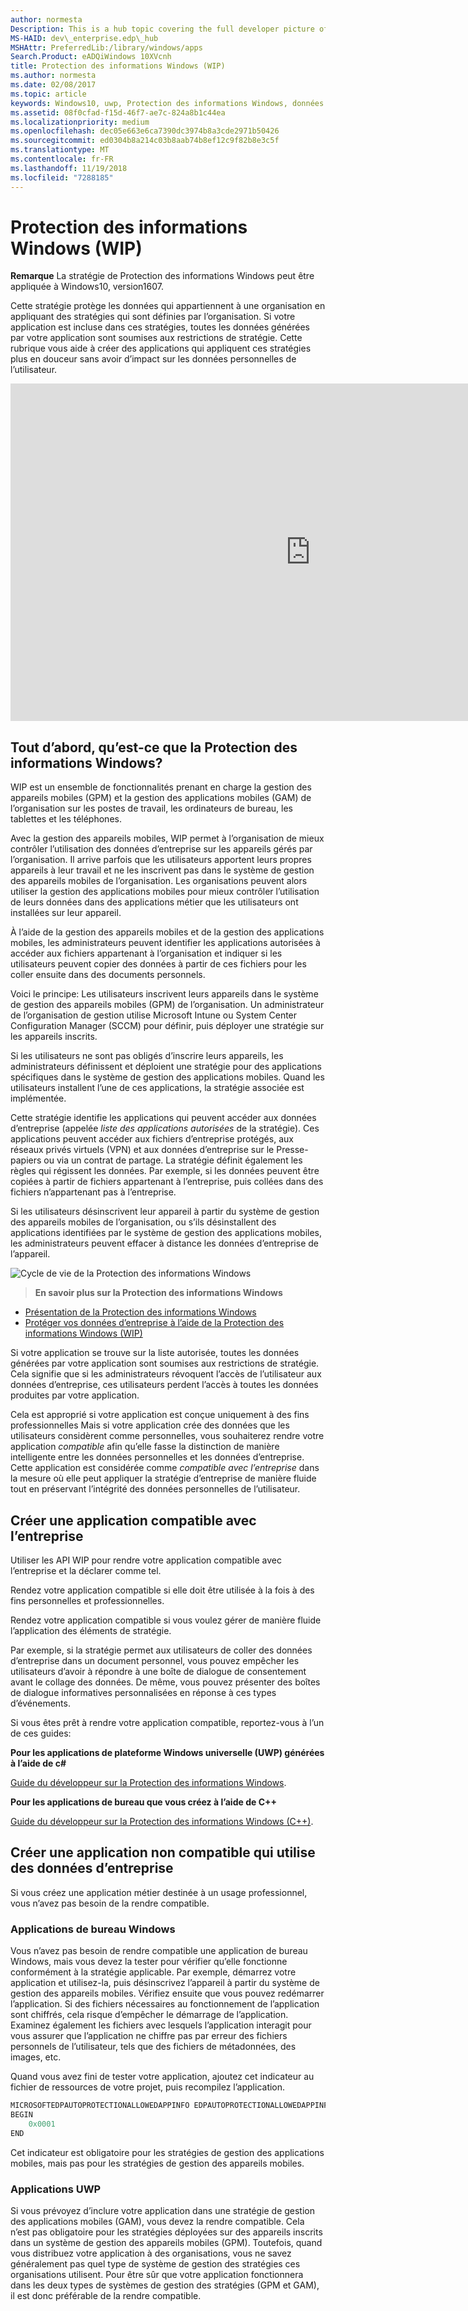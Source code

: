 ```yaml
---
author: normesta
Description: This is a hub topic covering the full developer picture of how Windows Information Protection (WIP) relates to files, buffers, clipboard, networking, background tasks, and data protection under lock.
MS-HAID: dev\_enterprise.edp\_hub
MSHAttr: PreferredLib:/library/windows/apps
Search.Product: eADQiWindows 10XVcnh
title: Protection des informations Windows (WIP)
ms.author: normesta
ms.date: 02/08/2017
ms.topic: article
keywords: Windows10, uwp, Protection des informations Windows, données d’entreprise, protection des données d’entreprise, PDE, applications compatibles
ms.assetid: 08f0cfad-f15d-46f7-ae7c-824a8b1c44ea
ms.localizationpriority: medium
ms.openlocfilehash: dec05e663e6ca7390dc3974b8a3cde2971b50426
ms.sourcegitcommit: ed0304b8a214c03b8aab74b8ef12c9f82b8e3c5f
ms.translationtype: MT
ms.contentlocale: fr-FR
ms.lasthandoff: 11/19/2018
ms.locfileid: "7288185"
---
```

# <a name="windows-information-protection-wip"></a>Protection des informations Windows (WIP)

__Remarque__ La stratégie de Protection des informations Windows peut être appliquée à Windows10, version1607.

Cette stratégie protège les données qui appartiennent à une organisation en appliquant des stratégies qui sont définies par l’organisation. Si votre application est incluse dans ces stratégies, toutes les données générées par votre application sont soumises aux restrictions de stratégie. Cette rubrique vous aide à créer des applications qui appliquent ces stratégies plus en douceur sans avoir d’impact sur les données personnelles de l’utilisateur.
<iframe src="https://channel9.msdn.com/Blogs/Windows-Development-for-the-Enterprise/Securing-Enterprise-Data-with-Windows-Information-Protection/player" width="960" height="540" allowFullScreen frameBorder="0"></iframe>

## <a name="first-what-is-wip"></a>Tout d’abord, qu’est-ce que la Protection des informations Windows?

WIP est un ensemble de fonctionnalités prenant en charge la gestion des appareils mobiles (GPM) et la gestion des applications mobiles (GAM) de l’organisation sur les postes de travail, les ordinateurs de bureau, les tablettes et les téléphones.

Avec la gestion des appareils mobiles, WIP permet à l’organisation de mieux contrôler l’utilisation des données d’entreprise sur les appareils gérés par l’organisation. Il arrive parfois que les utilisateurs apportent leurs propres appareils à leur travail et ne les inscrivent pas dans le système de gestion des appareils mobiles de l’organisation.  Les organisations peuvent alors utiliser la gestion des applications mobiles pour mieux contrôler l’utilisation de leurs données dans des applications métier que les utilisateurs ont installées sur leur appareil.

À l’aide de la gestion des appareils mobiles et de la gestion des applications mobiles, les administrateurs peuvent identifier les applications autorisées à accéder aux fichiers appartenant à l’organisation et indiquer si les utilisateurs peuvent copier des données à partir de ces fichiers pour les coller ensuite dans des documents personnels.

Voici le principe: Les utilisateurs inscrivent leurs appareils dans le système de gestion des appareils mobiles (GPM) de l’organisation. Un administrateur de l’organisation de gestion utilise Microsoft Intune ou System Center Configuration Manager (SCCM) pour définir, puis déployer une stratégie sur les appareils inscrits.

Si les utilisateurs ne sont pas obligés d’inscrire leurs appareils, les administrateurs définissent et déploient une stratégie pour des applications spécifiques dans le système de gestion des applications mobiles. Quand les utilisateurs installent l’une de ces applications, la stratégie associée est implémentée.

Cette stratégie identifie les applications qui peuvent accéder aux données d’entreprise (appelée *liste des applications autorisées* de la stratégie). Ces applications peuvent accéder aux fichiers d’entreprise protégés, aux réseaux privés virtuels (VPN) et aux données d’entreprise sur le Presse-papiers ou via un contrat de partage. La stratégie définit également les règles qui régissent les données. Par exemple, si les données peuvent être copiées à partir de fichiers appartenant à l’entreprise, puis collées dans des fichiers n’appartenant pas à l’entreprise.

Si les utilisateurs désinscrivent leur appareil à partir du système de gestion des appareils mobiles de l’organisation, ou s’ils désinstallent des applications identifiées par le système de gestion des applications mobiles, les administrateurs peuvent effacer à distance les données d’entreprise de l’appareil.

![Cycle de vie de la Protection des informations Windows](images/wip-lifecycle.png)

> **En savoir plus sur la Protection des informations Windows** <br>
* [Présentation de la Protection des informations Windows](https://blogs.technet.microsoft.com/windowsitpro/2016/06/29/introducing-windows-information-protection/)
* [Protéger vos données d’entreprise à l’aide de la Protection des informations Windows (WIP)](https://technet.microsoft.com/library/dn985838(v=vs.85).aspx)

Si votre application se trouve sur la liste autorisée, toutes les données générées par votre application sont soumises aux restrictions de stratégie. Cela signifie que si les administrateurs révoquent l’accès de l’utilisateur aux données d’entreprise, ces utilisateurs perdent l’accès à toutes les données produites par votre application.

Cela est approprié si votre application est conçue uniquement à des fins professionnelles Mais si votre application crée des données que les utilisateurs considèrent comme personnelles, vous souhaiterez rendre votre application *compatible* afin qu’elle fasse la distinction de manière intelligente entre les données personnelles et les données d’entreprise. Cette application est considérée comme *compatible avec l’entreprise* dans la mesure où elle peut appliquer la stratégie d’entreprise de manière fluide tout en préservant l’intégrité des données personnelles de l’utilisateur.

## <a name="create-an-enterprise-enlightened-app"></a>Créer une application compatible avec l’entreprise

Utiliser les API WIP pour rendre votre application compatible avec l’entreprise et la déclarer comme tel.

Rendez votre application compatible si elle doit être utilisée à la fois à des fins personnelles et professionnelles.

Rendez votre application compatible si vous voulez gérer de manière fluide l’application des éléments de stratégie.

Par exemple, si la stratégie permet aux utilisateurs de coller des données d’entreprise dans un document personnel, vous pouvez empêcher les utilisateurs d’avoir à répondre à une boîte de dialogue de consentement avant le collage des données. De même, vous pouvez présenter des boîtes de dialogue informatives personnalisées en réponse à ces types d’événements.

Si vous êtes prêt à rendre votre application compatible, reportez-vous à l’un de ces guides:

**Pour les applications de plateforme Windows universelle (UWP) générées à l’aide de c#**

[Guide du développeur sur la Protection des informations Windows](wip-dev-guide.md).

**Pour les applications de bureau que vous créez à l’aide de C++**

[Guide du développeur sur la Protection des informations Windows (C++)](http://go.microsoft.com/fwlink/?LinkId=822192).


## <a name="create-non-enlightened-enterprise-app"></a>Créer une application non compatible qui utilise des données d’entreprise

Si vous créez une application métier destinée à un usage professionnel, vous n’avez pas besoin de la rendre compatible.

### <a name="windows-desktop-apps"></a>Applications de bureau Windows
Vous n’avez pas besoin de rendre compatible une application de bureau Windows, mais vous devez la tester pour vérifier qu’elle fonctionne conformément à la stratégie applicable. Par exemple, démarrez votre application et utilisez-la, puis désinscrivez l’appareil à partir du système de gestion des appareils mobiles. Vérifiez ensuite que vous pouvez redémarrer l’application. Si des fichiers nécessaires au fonctionnement de l’application sont chiffrés, cela risque d’empêcher le démarrage de l’application. Examinez également les fichiers avec lesquels l’application interagit pour vous assurer que l’application ne chiffre pas par erreur des fichiers personnels de l’utilisateur, tels que des fichiers de métadonnées, des images, etc.

Quand vous avez fini de tester votre application, ajoutez cet indicateur au fichier de ressources de votre projet, puis recompilez l’application.

```cpp
MICROSOFTEDPAUTOPROTECTIONALLOWEDAPPINFO EDPAUTOPROTECTIONALLOWEDAPPINFOID
BEGIN
    0x0001
END
```
Cet indicateur est obligatoire pour les stratégies de gestion des applications mobiles, mais pas pour les stratégies de gestion des appareils mobiles.

### <a name="uwp-apps"></a>Applications UWP

Si vous prévoyez d’inclure votre application dans une stratégie de gestion des applications mobiles (GAM), vous devez la rendre compatible. Cela n’est pas obligatoire pour les stratégies déployées sur des appareils inscrits dans un système de gestion des appareils mobiles (GPM). Toutefois, quand vous distribuez votre application à des organisations, vous ne savez généralement pas quel type de système de gestion des stratégies ces organisations utilisent. Pour être sûr que votre application fonctionnera dans les deux types de systèmes de gestion des stratégies (GPM et GAM), il est donc préférable de la rendre compatible.






 
